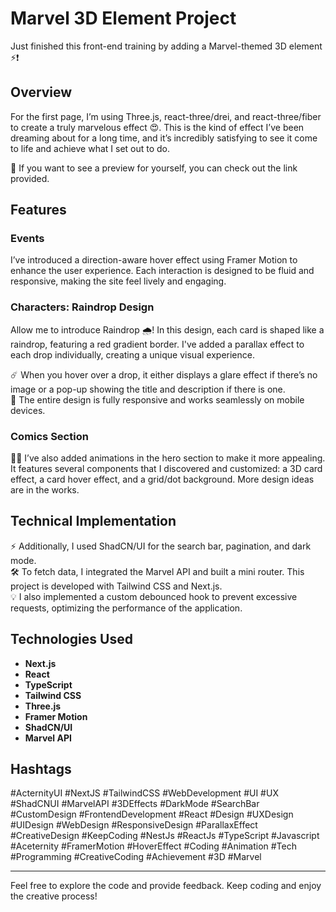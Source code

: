 # Marvel 3D Element Project

Just finished this front-end training by adding a Marvel-themed 3D element ⚡️❗️

## Overview

For the first page, I’m using Three.js, react-three/drei, and react-three/fiber to create a truly marvelous effect 😍. This is the kind of effect I’ve been dreaming about for a long time, and it’s incredibly satisfying to see it come to life and achieve what I set out to do. 

👀 If you want to see a preview for yourself, you can check out the link provided.

## Features

### Events
I’ve introduced a direction-aware hover effect using Framer Motion to enhance the user experience. Each interaction is designed to be fluid and responsive, making the site feel lively and engaging.

### Characters: Raindrop Design
Allow me to introduce Raindrop 🌧️! In this design, each card is shaped like a raindrop, featuring a red gradient border. I've added a parallax effect to each drop individually, creating a unique visual experience.

☄️ When you hover over a drop, it either displays a glare effect if there’s no image or a pop-up showing the title and description if there is one.  
📱 The entire design is fully responsive and works seamlessly on mobile devices.

### Comics Section
🦸‍♂️ I’ve also added animations in the hero section to make it more appealing. It features several components that I discovered and customized: a 3D card effect, a card hover effect, and a grid/dot background. More design ideas are in the works.

## Technical Implementation

⚡️ Additionally, I used ShadCN/UI for the search bar, pagination, and dark mode.  
🛠️ To fetch data, I integrated the Marvel API and built a mini router. This project is developed with Tailwind CSS and Next.js.  
💡 I also implemented a custom debounced hook to prevent excessive requests, optimizing the performance of the application.

## Technologies Used

- **Next.js**
- **React**
- **TypeScript**
- **Tailwind CSS**
- **Three.js**
- **Framer Motion**
- **ShadCN/UI**
- **Marvel API**

## Hashtags

#ActernityUI #NextJS #TailwindCSS #WebDevelopment #UI #UX #ShadCNUI #MarvelAPI #3DEffects #DarkMode #SearchBar #CustomDesign #FrontendDevelopment #React #Design #UXDesign #UIDesign #WebDesign #ResponsiveDesign #ParallaxEffect #CreativeDesign #KeepCoding #NestJs #ReactJs #TypeScript #Javascript #Aceternity #FramerMotion #HoverEffect #Coding #Animation #Tech #Programming #CreativeCoding #Achievement #3D #Marvel

---

Feel free to explore the code and provide feedback. Keep coding and enjoy the creative process!
